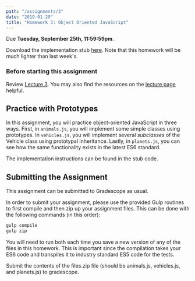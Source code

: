 ```yaml
---
path: "/assignments/3"
date: "2019-01-29"
title: "Homework 3: Object Oriented JavaScript"
---
```


Due **Tuesday, September 25th, 11:59:59pm**.

Download the implementation stub [here](/~cis197/assignments/build/CIS197_HW3.zip). Note that this homework will be much lighter than last week's.

### Before starting this assignment

Review [Lecture 3](/~cis197/lectures/lecture3). You may also find the resources on the [lecture page](/~cis197/lectures) helpful.

## Practice with Prototypes

In this assignment, you will practice object-oriented JavaScript in three ways. First, in `animals.js`, you will implement some simple classes using prototypes. In `vehicles.js`, you will implement several *subclasses* of the Vehicle class using prototypal inheritance. Lastly, in `planets.js`, you can see how the same functionality exists in the latest ES6 standard.

The implementation instructions can be found in the stub code.

## Submitting the Assignment

This assignment can be submitted to Gradescope as usual.

In order to submit your assignment, please use the provided Gulp routines to first compile and then zip up your assignment files. This can be done with the following commands (in this order):

```bash
gulp compile
gulp zip
```

You will need to run both each time you save a new version of any of the files in this homework. This is important since the compilation takes your ES6 code and transpiles it to industry standard ES5 code for the tests.

Submit the contents of the files.zip file (should be animals.js, vehicles.js, and planets.js) to gradescope.
